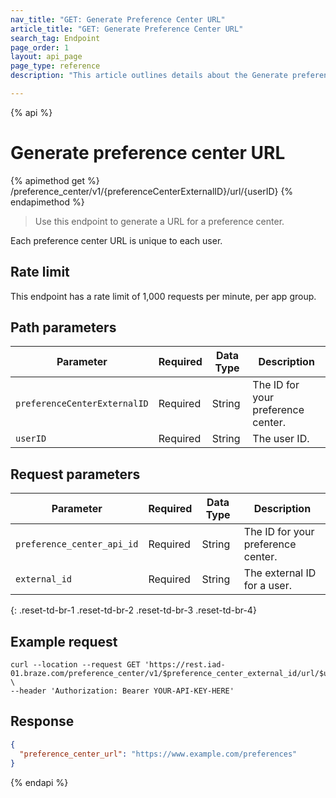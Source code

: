 ```yaml
---
nav_title: "GET: Generate Preference Center URL"
article_title: "GET: Generate Preference Center URL"
search_tag: Endpoint
page_order: 1
layout: api_page
page_type: reference
description: "This article outlines details about the Generate preference center URL Braze endpoint."

---
```

{% api %}
# Generate preference center URL
{% apimethod get %}
/preference_center/v1/{preferenceCenterExternalID}/url/{userID}
{% endapimethod %}

> Use this endpoint to generate a URL for a preference center. 

Each preference center URL is unique to each user.

## Rate limit

This endpoint has a rate limit of 1,000 requests per minute, per app group.

## Path parameters

| Parameter | Required | Data Type | Description |
| --------- | ---------| --------- | ----------- |
|`preferenceCenterExternalID`| Required | String | The ID for your preference center. |
|`userID`| Required | String | The user ID. |

## Request parameters

| Parameter | Required | Data Type | Description |
| --------- | ---------| --------- | ----------- |
|`preference_center_api_id`| Required | String | The ID for your preference center. |
|`external_id`| Required | String | The external ID for a user. |
{: .reset-td-br-1 .reset-td-br-2 .reset-td-br-3  .reset-td-br-4}

## Example request

```
curl --location --request GET 'https://rest.iad-01.braze.com/preference_center/v1/$preference_center_external_id/url/$user_external_id' \
--header 'Authorization: Bearer YOUR-API-KEY-HERE'
```

## Response 

```json
{
  "preference_center_url": "https://www.example.com/preferences"
}
```

{% endapi %}
